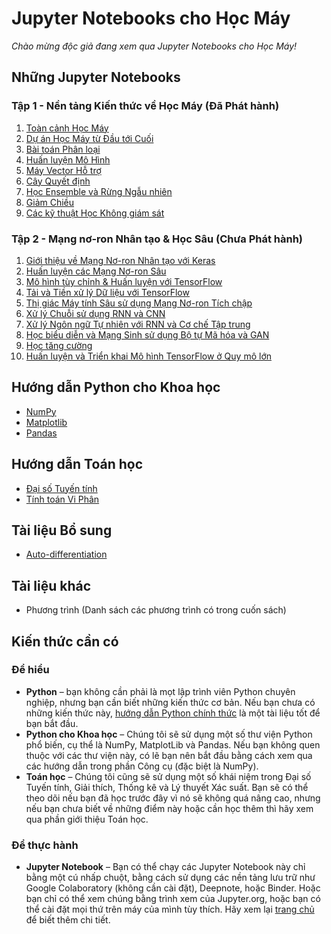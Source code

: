 # Jupyter Notebooks cho Học Máy
*Chào mừng độc giả đang xem qua Jupyter Notebooks cho Học Máy!*

## Những Jupyter Notebooks

### Tập 1 - Nền tảng Kiến thức về Học Máy (Đã Phát hành)
1. [Toàn cảnh Học Máy](https://kaggle.com/kernels/welcome?src=https://github.com/mlbvn/handson-ml2-vn/blob/main/01_the_machine_learning_landscape.ipynb)
2. [Dự án Học Máy từ Đầu tới Cuối](https://kaggle.com/kernels/welcome?src=https://github.com/mlbvn/handson-ml2-vn/blob/main/02_end_to_end_machine_learning_project.ipynb)
3. [Bài toán Phân loại](https://kaggle.com/kernels/welcome?src=https://github.com/mlbvn/handson-ml2-vn/blob/main/03_classification.ipynb)
4. [Huấn luyện Mô Hình](https://kaggle.com/kernels/welcome?src=https://github.com/mlbvn/handson-ml2-vn/blob/main/04_training_linear_models.ipynb)
5. [Máy Vector Hỗ trợ](https://kaggle.com/kernels/welcome?src=https://github.com/mlbvn/handson-ml2-vn/blob/main/05_support_vector_machines.ipynb)
6. [Cây Quyết định](https://kaggle.com/kernels/welcome?src=https://github.com/mlbvn/handson-ml2-vn/blob/main/06_decision_trees.ipynb)
7. [Học Ensemble và Rừng Ngẫu nhiên](https://kaggle.com/kernels/welcome?src=https://github.com/mlbvn/handson-ml2-vn/blob/main/07_ensemble_learning_and_random_forests.ipynb)
8. [Giảm Chiều](https://kaggle.com/kernels/welcome?src=https://github.com/mlbvn/handson-ml2-vn/blob/main/08_dimensionality_reduction.ipynb)
9. [Các kỹ thuật Học Không giám sát](https://kaggle.com/kernels/welcome?src=https://github.com/mlbvn/handson-ml2-vn/blob/main/09_unsupervised_learning.ipynb)

### Tập 2 - Mạng nơ-ron Nhân tạo & Học Sâu (Chưa Phát hành)
1. [Giới thiệu về Mạng Nơ-ron Nhân tạo với Keras](https://kaggle.com/kernels/welcome?src=https://github.com/mlbvn/handson-ml2-vn/blob/main/10_neural_nets_with_keras.ipynb)
2. [Huấn luyện các Mạng Nơ-ron Sâu](https://kaggle.com/kernels/welcome?src=https://github.com/mlbvn/handson-ml2-vn/blob/main/11_training_deep_neural_networks.ipynb)
3. [Mô hình tùy chỉnh & Huấn luyện với TensorFlow](https://kaggle.com/kernels/welcome?src=https://github.com/mlbvn/handson-ml2-vn/blob/main/12_custom_models_and_training_with_tensorflow.ipynb)
4. [Tải và Tiền xử lý Dữ liệu với TensorFlow](https://kaggle.com/kernels/welcome?src=https://github.com/mlbvn/handson-ml2-vn/blob/main/13_loading_and_preprocessing_data.ipynb)
5. [Thị giác Máy tính Sâu sử dụng Mạng Nơ-ron Tích chập](https://kaggle.com/kernels/welcome?src=https://github.com/mlbvn/handson-ml2-vn/blob/main/14_deep_computer_vision_with_cnns.ipynb)
6. [Xử lý Chuỗi sử dụng RNN và CNN](https://kaggle.com/kernels/welcome?src=https://github.com/mlbvn/handson-ml2-vn/blob/main/15_processing_sequences_using_rnns_and_cnns.ipynb)
7. [Xử lý Ngôn ngữ Tự nhiên với RNN và Cơ chế Tập trung](https://kaggle.com/kernels/welcome?src=https://github.com/mlbvn/handson-ml2-vn/blob/main/16_nlp_with_rnns_and_attention.ipynb)
8. [Học biểu diễn và Mạng Sinh sử dụng Bộ tự Mã hóa và GAN](https://kaggle.com/kernels/welcome?src=https://github.com/mlbvn/handson-ml2-vn/blob/main/17_autoencoders_and_gans.ipynb)
9. [Học tăng cường](https://kaggle.com/kernels/welcome?src=https://github.com/mlbvn/handson-ml2-vn/blob/main/18_reinforcement_learning.ipynb)
10. [Huấn luyện và Triển khai Mô hình TensorFlow ở Quy mô lớn](https://kaggle.com/kernels/welcome?src=https://github.com/mlbvn/handson-ml2-vn/blob/main/19_training_and_deploying_at_scale.ipynb)

## Hướng dẫn Python cho Khoa học
* [NumPy](https://kaggle.com/kernels/welcome?src=https://github.com/mlbvn/handson-ml2-vn/blob/main/tools_numpy.ipynb)
* [Matplotlib](https://kaggle.com/kernels/welcome?src=https://github.com/mlbvn/handson-ml2-vn/blob/main/tools_matplotlib.ipynb)
* [Pandas](https://kaggle.com/kernels/welcome?src=https://github.com/mlbvn/handson-ml2-vn/blob/main/tools_pandas.ipynb)

## Hướng dẫn Toán học
* [Đại số Tuyến tính](https://kaggle.com/kernels/welcome?src=https://github.com/mlbvn/handson-ml2-vn/blob/main/math_linear_algebra.ipynb)
* [Tính toán Vi Phân](https://kaggle.com/kernels/welcome?src=https://github.com/mlbvn/handson-ml2-vn/blob/main/math_differential_calculus.ipynb)

## Tài liệu Bổ sung
* [Auto-differentiation](https://kaggle.com/kernels/welcome?src=https://github.com/mlbvn/handson-ml2-vn/blob/main/extra_autodiff.ipynb)

## Tài liệu khác
* Phương trình (Danh sách các phương trình có trong cuốn sách)

## Kiến thức cần có

### Để hiểu

* **Python** – bạn không cần phải là mọt lập trình viên Python chuyên nghiệp, nhưng bạn cần biết những kiến thức cơ bản. Nếu bạn chưa có những kiến thức này, [hướng dẫn Python chính thức](https://docs.python.org/3/tutorial/) là một tài liệu tốt để bạn bắt đầu.
* **Python cho Khoa học** – Chúng tôi sẽ sử dụng một số thư viện Python phổ biến, cụ thể là NumPy, MatplotLib và Pandas. Nếu bạn không quen thuộc với các thư viện này, có lẽ bạn nên bắt đầu bằng cách xem qua các hướng dẫn trong phần Công cụ (đặc biệt là NumPy).
* **Toán học** – Chúng tôi cũng sẽ sử dụng một số khái niệm trong Đại số Tuyến tính, Giải thích, Thống kê và Lý thuyết Xác suất. Bạn sẽ có thể theo dõi nếu bạn đã học trước đây vì nó sẽ không quá nâng cao, nhưng nếu bạn chưa biết về những điểm này hoặc cần học thêm thì hãy xem qua phần giới thiệu Toán học.

### Để thực hành

* **Jupyter Notebook** – Bạn có thể chạy các Jupyter Notebook này chỉ bằng một cú nhấp chuột, bằng cách sử dụng các nền tảng lưu trữ như Google Colaboratory (không cần cài đặt), Deepnote, hoặc Binder. Hoặc bạn chỉ có thể xem chúng bằng trình xem của Jupyter.org, hoặc bạn có thể cài đặt mọi thứ trên máy của mình tùy thích. Hãy xem lại [trang chủ](https://github.com/mlbvn/handson-ml2-vn) để biết thêm chi tiết.
